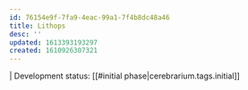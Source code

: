 ```yaml
---
id: 76154e9f-7fa9-4eac-99a1-7f4b8dc48a46
title: Lithops
desc: ''
updated: 1613393193297
created: 1610926307321
---
```


| Development status: [[#initial phase|cerebrarium.tags.initial]]
